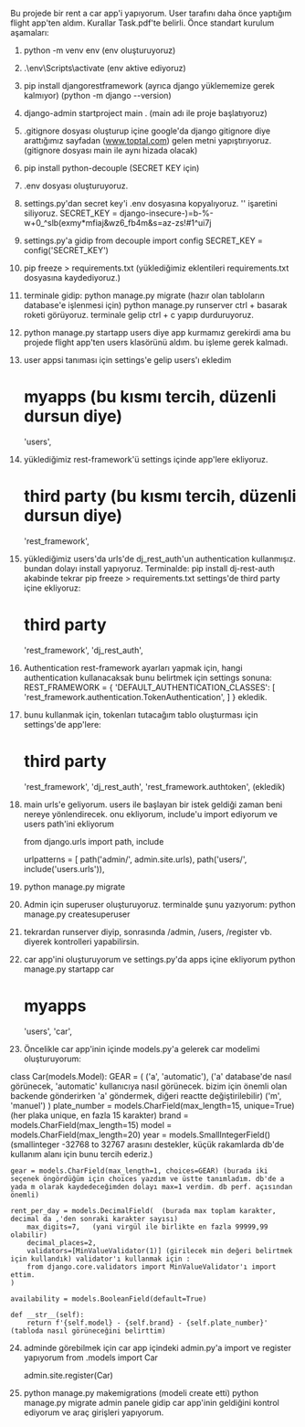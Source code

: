Bu projede bir rent a car app'i yapıyorum. User tarafını daha önce yaptığım flight app'ten  aldım. Kurallar Task.pdf'te belirli.
Önce standart kurulum aşamaları:
1. python -m venv env (env oluşturuyoruz)
2. .\env\Scripts\activate (env aktive ediyoruz)
3. pip install djangorestframework (ayrıca django yüklememize gerek kalmıyor)
   (python -m django --version)
4. django-admin startproject main . (main adı ile proje başlatıyoruz)
5. .gitignore dosyası oluşturup içine google'da django gitignore diye arattığımız sayfadan (www.toptal.com) gelen metni yapıştırıyoruz.(gitignore dosyası main ile aynı hizada olacak)
6. pip install python-decouple (SECRET KEY için)
7. .env dosyası oluşturuyoruz.
8. settings.py'dan secret key'i .env dosyasına kopyalıyoruz. '' işaretini siliyoruz.
   SECRET_KEY = django-insecure-)=b-%-w+0_^slb(exmy*mfiaj&wz6_fb4m&s=az-zs!#1^ui7j
9. settings.py'a gidip
   from decouple import config
   SECRET_KEY = config('SECRET_KEY')

10. pip freeze > requirements.txt (yüklediğimiz eklentileri requirements.txt dosyasına kaydediyoruz.)
11. terminale gidip:
   python manage.py migrate  (hazır olan tabloların database'e işlenmesi için)
   python manage.py runserver
   ctrl + basarak roketi görüyoruz.
   terminale gelip ctrl + c yapıp durduruyoruz.

12. python manage.py startapp users diye app kurmamız gerekirdi ama bu projede flight app'ten users klasörünü aldım. bu işleme gerek kalmadı.
13. user appsi tanıması için settings'e gelip users'ı ekledim
    # myapps (bu kısmı tercih, düzenli dursun diye)
    'users',
14. yüklediğimiz rest-framework'ü settings içinde app'lere ekliyoruz.
    # third party (bu kısmı tercih, düzenli dursun diye)
    'rest_framework',
15. yüklediğimiz users'da urls'de dj_rest_auth'un authentication kullanmışız. bundan dolayı install yapıyoruz. Terminalde:
    pip install dj-rest-auth
    akabinde tekrar pip freeze > requirements.txt
    settings'de third party içine ekliyoruz:
    # third party
    'rest_framework',
    'dj_rest_auth',
16. Authentication rest-framework ayarları yapmak için, hangi authentication kullanacaksak bunu belirtmek için settings sonuna:
REST_FRAMEWORK = {
    'DEFAULT_AUTHENTICATION_CLASSES': [
        'rest_framework.authentication.TokenAuthentication',
    ]
}
ekledik.
17. bunu kullanmak için, tokenları tutacağım tablo oluşturması için settings'de app'lere:
    # third party
    'rest_framework',
    'dj_rest_auth',
    'rest_framework.authtoken', (ekledik)
18. main urls'e geliyorum. users ile başlayan bir istek geldiği zaman beni nereye yönlendirecek. onu ekliyorum, include'u import ediyorum ve users path'ini ekliyorum

    from django.urls import path, include

    urlpatterns = [
        path('admin/', admin.site.urls),
        path('users/', include('users.urls')),

19. python manage.py migrate
20. Admin için superuser oluşturuyoruz. terminalde şunu yazıyorum:
    python manage.py createsuperuser
21. tekrardan runserver diyip, sonrasında /admin, /users, /register vb. diyerek kontrolleri yapabilirsin.
22. car app'ini oluşturuyorum ve settings.py'da apps içine ekliyorum
    python manage.py startapp car

    # myapps
    'users',
    'car',
23. Öncelikle car app'inin içinde models.py'a gelerek car modelimi oluşturuyorum:

class Car(models.Model):
    GEAR = (
        ('a', 'automatic'), ('a' database'de nasıl görünecek, 'automatic' kullanıcıya nasıl görünecek. bizim için önemli olan backende gönderirken 'a' göndermek, diğeri reactte değiştirilebilir)
        ('m', 'manuel')
    )
    plate_number = models.CharField(max_length=15, unique=True) (her plaka unique, en fazla 15 karakter)
    brand = models.CharField(max_length=15)
    model = models.CharField(max_length=20)
    year = models.SmallIntegerField() (smallinteger -32768 to 32767 arasını destekler, küçük rakamlarda db'de kullanım alanı için bunu tercih ederiz.)

    gear = models.CharField(max_length=1, choices=GEAR) (burada iki seçenek öngördüğüm için choices yazdım ve üstte tanımladım. db'de a yada m olarak kaydedeceğimden dolayı max=1 verdim. db perf. açısından önemli)

    rent_per_day = models.DecimalField(  (burada max toplam karakter, decimal da ,'den sonraki karakter sayısı)
        max_digits=7,   (yani virgül ile birlikte en fazla 99999,99 olabilir)
        decimal_places=2,
        validators=[MinValueValidator(1)] (girilecek min değeri belirtmek için kullandık) validator'ı kullanmak için :
        from django.core.validators import MinValueValidator'ı import ettim.
    )

    availability = models.BooleanField(default=True)

    def __str__(self):
        return f'{self.model} - {self.brand} - {self.plate_number}' (tabloda nasıl görüneceğini belirttim)


24. adminde görebilmek için car app içindeki admin.py'a import ve register yapıyorum
    from .models import Car

    admin.site.register(Car)
25. python manage.py makemigrations (modeli create etti)
    python manage.py migrate
    admin panele gidip car app'inin geldiğini kontrol ediyorum ve araç girişleri yapıyorum.














